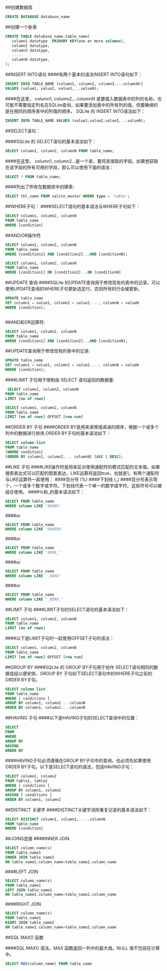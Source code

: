 

##创建数据库
```sql
CREATE DATABASE database_name
```

##创建一个新表
```sql
CREATE TABLE database_name.table_name(
   column1 datatype  PRIMARY KEY(one or more columns),
   column2 datatype,
   column3 datatype,
   .....
   columnN datatype,
);
```

##INSERT INTO语句
####有两个基本的语法INSERT INTO语句如下：
```sql
INSERT INTO TABLE_NAME (column1, column2, column3,...columnN)]  
VALUES (value1, value2, value3,...valueN);
```

####在这里， column1, column2,...columnN 是要插入数据表中的列的名称。也可能不需要指定列名在SQLite查询，如果要添加表中的所有列的值。但要确保的是在相同的顺序表中的列值的顺序。 SQLite 的 INSERT INTO语法如下：
```sql
INSERT INTO TABLE_NAME VALUES (value1,value2,value3,...valueN);
```



##SELECT语句：

####SQLite 的 SELECT语句的基本语法如下：
```sql
SELECT column1, column2, columnN FROM table_name;
```
####在这里， column1, column2...是一个表，要将其值取的字段。如果想获取在该字段的所有可用的字段，那么可以使用下面的语法：
```sql
SELECT * FROM table_name;
```
####列出了所有在数据库中创建表: 
```sql
SELECT tbl_name FROM sqlite_master WHERE type = 'table';
```

<!--####表达式SELECT语句的基本语法：
```sql
SELECT column1, column2, columnN 
FROM table_name 
WHERE [CONTION | EXPRESSION];
```-->

##WHERE子句：
####SELECT语句的基本语法与WHERE子句如下：
```sql
SELECT column1, column2, columnN 
FROM table_name
WHERE [condition]
```

##AND/OR操作符
```sql
SELECT column1, column2, columnN 
FROM table_name
WHERE [condition1] AND [condition2]...AND [conditionN];

SELECT column1, column2, columnN 
FROM table_name
WHERE [condition1] OR [condition2]...OR [conditionN]
```


##UPDATE 查询
####SQLite 的UPDATE查询用于修改现有的表中的记录。可以使用UPDATE查询的WHERE子句更新选定行，否则所有的行会被更新。
```sql
UPDATE table_name
SET column1 = value1, column2 = value2...., columnN = valueN
WHERE [condition];
```

```sql
```

##AND和OR运算符:
```sql
SELECT column1, column2, columnN 
FROM table_name
WHERE [condition1] AND [condition2]...AND [conditionN];
```

##UPDATE查询用于修改现有的表中的记录:
```sql
UPDATE table_name
SET column1 = value1, column2 = value2...., columnN = valueN
WHERE [condition];
```

 ####LIMIT 子句用于限制由 SELECT 语句返回的数据量:
```sql
 SELECT column1, column2, columnN 
FROM table_name
LIMIT [no of rows]

SELECT column1, column2, columnN 
FROM table_name
LIMIT [no of rows] OFFSET [row num]
```

##ORDER BY 子句
####ORDER BY是用来递增或递减的顺序，根据一个或多个列中的数据进行排序,ORDER BY子句的基本语法如下：
```sql
SELECT column-list 
FROM table_name 
[WHERE condition] 
[ORDER BY column1, column2, .. columnN] [ASC | DESC];
```
##LIKE 子句
####LIKE操作符是用来反对使用通配符的模式匹配的文本值。如果搜索表达式可以匹配的图案表达，LIKE运算将返回true，也就是1。有两个通配符与LIKE运算符一起使用：
####百分号 (%)
####下划线 (_)
####百分号表示零个，一个或多个数字或字符。下划线代表一个单一的数字或字符。这些符号可以被组合使用。
####％和_的基本语法如下：
```sql
SELECT FROM table_name
WHERE column LIKE 'XXXX%'
```

####or 
```sql
SELECT FROM table_name
WHERE column LIKE '%XXXX%'
```

####or
```sql
SELECT FROM table_name
WHERE column LIKE 'XXXX_'
```

####or
```sql
SELECT FROM table_name
WHERE column LIKE '_XXXX'
```

####or
```sql
SELECT FROM table_name
WHERE column LIKE '_XXXX_'
```



##LIMIT 子句
####LIMIT子句的SELECT语句的基本语法如下：
```sql
SELECT column1, column2, columnN 
FROM table_name
LIMIT [no of rows]
```
####以下是LIMIT子句时一起使用OFFSET子句的语法：
```sql
SELECT column1, column2, columnN 
FROM table_name
LIMIT [no of rows] OFFSET [row num]
```

##GROUP BY
####SQLite 的 GROUP BY子句用于协作 SELECT语句相同的数据成组以便安排。GROUP BY 子句如下SELECT语句中的WHERE子句之前的ORDER BY子句。
```sql
SELECT column-list
FROM table_name
WHERE [ conditions ]
GROUP BY column1, column2....columnN
ORDER BY column1, column2....columnN
```

##HAVING 子句
####以下是HAVING子句的SELECT查询中的位置：
```sql
SELECT
FROM
WHERE
GROUP BY
HAVING
ORDER BY
```
####HAVING子句必须遵循在GROUP BY子句中的查询，也必须先如果使用ORDER BY子句。以下是SELECT语句的语法，包括HAVING子句：
```sql
SELECT column1, column2
FROM table1, table2
WHERE [ conditions ]
GROUP BY column1, column2
HAVING [ conditions ]
ORDER BY column1, column2
```
##DISTINCT 关键字
####DISTINCT关键字消除重复记录的基本语法如下：
```sql
SELECT DISTINCT column1, column2,.....columnN 
FROM table_name
WHERE [condition]
```

##JOINS连接
####INNER JOIN
```sql
SELECT column_name(s)
FROM table_name1
INNER JOIN table_name2 
ON table_name1.column_name=table_name2.column_name
```
####LEFT JOIN
```sql
SELECT column_name(s)
FROM table_name1
LEFT JOIN table_name2 
ON table_name1.column_name=table_name2.column_name
```
####RIGHT JOIN
```sql
SELECT column_name(s)
FROM table_name1
RIGHT JOIN table_name2 
ON table_name1.column_name=table_name2.column_name
```


##SQL MAX() 函数

####SQL MAX() 语法，MAX 函数返回一列中的最大值。NULL 值不包括在计算中。
```sql
SELECT MAX(column_name) FROM table_name
```
